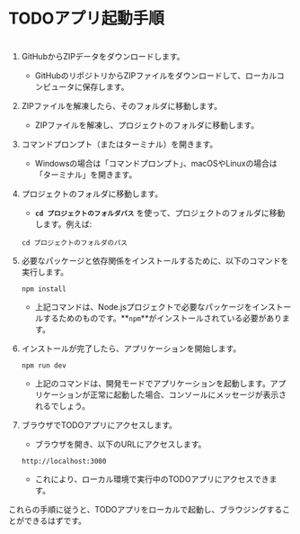 # TODOアプリ起動手順
# 

1. GitHubからZIPデータをダウンロードします。
    - GitHubのリポジトリからZIPファイルをダウンロードして、ローカルコンピュータに保存します。
2. ZIPファイルを解凍したら、そのフォルダに移動します。
    - ZIPファイルを解凍し、プロジェクトのフォルダに移動します。
3. コマンドプロンプト（またはターミナル）を開きます。
    - Windowsの場合は「コマンドプロンプト」、macOSやLinuxの場合は「ターミナル」を開きます。
4. プロジェクトのフォルダに移動します。
    - **`cd プロジェクトのフォルダパス`** を使って、プロジェクトのフォルダに移動します。例えば:
    
    ```
    cd プロジェクトのフォルダのパス
    ```
    
5. 必要なパッケージと依存関係をインストールするために、以下のコマンドを実行します。
    
    ```
    npm install
    ```
    
    - 上記コマンドは、Node.jsプロジェクトで必要なパッケージをインストールするためのものです。**`npm`**がインストールされている必要があります。
6. インストールが完了したら、アプリケーションを開始します。

    ```
    npm run dev
    ```
    
    - 上記のコマンドは、開発モードでアプリケーションを起動します。アプリケーションが正常に起動した場合、コンソールにメッセージが表示されるでしょう。
7. ブラウザでTODOアプリにアクセスします。
    - ブラウザを開き、以下のURLにアクセスします。
    
    ```
    http://localhost:3000
    ```
    
    - これにより、ローカル環境で実行中のTODOアプリにアクセスできます。

これらの手順に従うと、TODOアプリをローカルで起動し、ブラウジングすることができるはずです。
